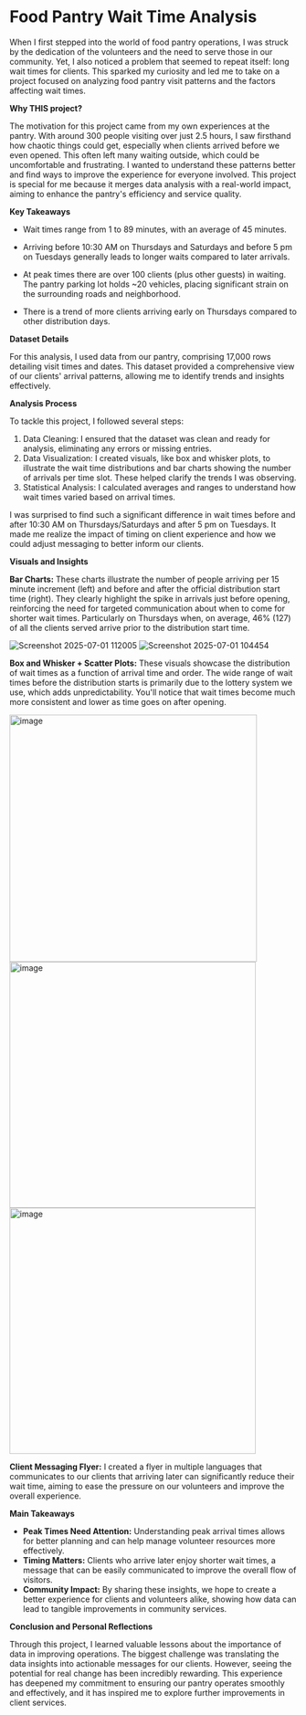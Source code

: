 # Food Pantry Wait Time Analysis

When I first stepped into the world of food pantry operations, I was struck by the dedication of the volunteers and the need to serve those in our community. Yet, I also noticed a problem that seemed to repeat itself: long wait times for clients. This sparked my curiosity and led me to take on a project focused on analyzing food pantry visit patterns and the factors affecting wait times.

**Why THIS project?**

The motivation for this project came from my own experiences at the pantry. With around 300 people visiting over just 2.5 hours, I saw firsthand how chaotic things could get, especially when clients arrived before we even opened. This often left many waiting outside, which could be uncomfortable and frustrating. I wanted to understand these patterns better and find ways to improve the experience for everyone involved. This project is special for me because it merges data analysis with a real-world impact, aiming to enhance the pantry's efficiency and service quality.

**Key Takeaways**

  - Wait times range from 1 to 89 minutes, with an average of 45 minutes.

  - Arriving before 10:30 AM on Thursdays and Saturdays and before 5 pm on Tuesdays generally leads to longer waits compared to later arrivals.

  - At peak times there are over 100 clients (plus other guests) in waiting. The pantry parking lot holds ~20 vehicles, placing significant strain on the surrounding roads and neighborhood.

  - There is a trend of more clients arriving early on Thursdays compared to other distribution days.


**Dataset Details**

For this analysis, I used data from our pantry, comprising 17,000 rows detailing visit times and dates. This dataset provided a comprehensive view of our clients' arrival patterns, allowing me to identify trends and insights effectively.

**Analysis Process**

To tackle this project, I followed several steps:

1. Data Cleaning: I ensured that the dataset was clean and ready for analysis, eliminating any errors or missing entries.
2. Data Visualization: I created visuals, like box and whisker plots, to illustrate the wait time distributions and bar charts showing the number of arrivals per time slot. These helped clarify the trends I was observing.
3. Statistical Analysis: I calculated averages and ranges to understand how wait times varied based on arrival times.

I was surprised to find such a significant difference in wait times before and after 10:30 AM on Thursdays/Saturdays and after 5 pm on Tuesdays. It made me realize the impact of timing on client experience and how we could adjust messaging to better inform our clients.

**Visuals and Insights**

**Bar Charts:** These charts illustrate the number of people arriving per 15 minute increment (left) and before and after the official distribution start time (right). They clearly highlight the spike in arrivals just before opening, reinforcing the need for targeted communication about when to come for shorter wait times. Particularly on Thursdays when, on average, 46% (127) of all the clients served arrive prior to the distribution start time.

![Screenshot 2025-07-01 112005](https://github.com/user-attachments/assets/ae2173e3-71d6-4a0a-a613-05d22f4e4bea) ![Screenshot 2025-07-01 104454](https://github.com/user-attachments/assets/f7e00496-98e5-47eb-90c9-a55c724a76a2)

**Box and Whisker + Scatter Plots:** These visuals showcase the distribution of wait times as a function of arrival time and order. The wide range of wait times before the distribution starts is primarily due to the lottery system we use, which adds unpredictability. You'll notice that wait times become much more consistent and lower as time goes on after opening.

<img width="433" alt="image" src="https://github.com/user-attachments/assets/fc640d50-1686-411a-aa05-88809dbaf204" />

<img width="431" alt="image" src="https://github.com/user-attachments/assets/e1e811ea-2a3c-4c01-9a5b-baace4c35d4e" />

<img width="431" alt="image" src="https://github.com/user-attachments/assets/542837e2-28e8-4f9c-99b0-4781d25fde34" />

**Client Messaging Flyer:** I created a flyer in multiple languages that communicates to our clients that arriving later can significantly reduce their wait time, aiming to ease the pressure on our volunteers and improve the overall experience.

**Main Takeaways**

-	**Peak Times Need Attention:** Understanding peak arrival times allows for better planning and can help manage volunteer resources more effectively.
-	**Timing Matters:** Clients who arrive later enjoy shorter wait times, a message that can be easily communicated to improve the overall flow of visitors.
-	**Community Impact:** By sharing these insights, we hope to create a better experience for clients and volunteers alike, showing how data can lead to tangible improvements in community services.

**Conclusion and Personal Reflections**

Through this project, I learned valuable lessons about the importance of data in improving operations. The biggest challenge was translating the data insights into actionable messages for our clients. However, seeing the potential for real change has been incredibly rewarding. This experience has deepened my commitment to ensuring our pantry operates smoothly and effectively, and it has inspired me to explore further improvements in client services.

